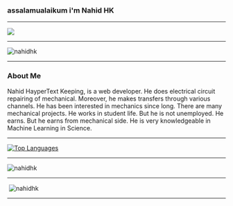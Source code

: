 
### assalamualaikum i'm Nahid HK

---

<p>
  <a href="https://nahidhk.info">
  <img src="https://readme-typing-svg.demolab.com?font=Fira+Code&weight=10&size=30&pause=1&color=F78325&center=true&vCenter=true&random=falsh&width=1000&lines=I+AM+A+WEB+DEVELOPER+;I+AM+A+ELECTRIC+REAPING;I+AM+A+ELECTRIC+CIRCUIT+DEVELOPER+;I+AM+AUDIO+EDITOR+"/></a>

</p>

---

<p align="left"> <img src="https://komarev.com/ghpvc/?username=nahidhk&label=Profile%20views&color=ff69b4&style=flat" alt="nahidhk" /> </p>

---


### About Me

Nahid HayperText Keeping, is a web developer. He does electrical circuit repairing of mechanical. Moreover, he makes transfers through various channels. He has been interested in mechanics since long. There are many mechanical projects. He works in student life. But he is not unemployed. He earns. But he earns from mechanical side. He is very knowledgeable in Machine Learning in Science.


---



<p align="left">
  <a href="https://github.com/nahidhk" align="left"><img src="https://github-readme-stats.vercel.app/api/top-langs/?username=nahidhk&langs_count=10&title_color=a855f7&text_color=000&icon_color=000&bg_color=fffff&hide_border=false&locale=en&custom_title=Top%20%Languages" alt="Top Languages" /></a>
</p>

---


<p><img align="center" src="https://github-readme-streak-stats.herokuapp.com/?user=nahidhk&" alt="nahidhk" /></p>

---

<p>&nbsp;<img align="center" src="https://github-readme-stats.vercel.app/api?username=nahidhk&show_icons=true&locale=en" alt="nahidhk" /></p>


---



  
